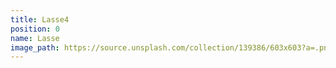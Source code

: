 ```yaml
---
title: Lasse4
position: 0
name: Lasse
image_path: https://source.unsplash.com/collection/139386/603x603?a=.png
---
```


